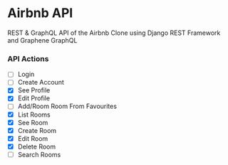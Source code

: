 # Airbnb API

REST & GraphQL API of the Airbnb Clone using Django REST Framework and Graphene GraphQL

### API Actions

- [ ] Login
- [ ] Create Account
- [x] See Profile
- [x] Edit Profile
- [ ] Add/Room Room From Favourites
- [x] List Rooms
- [x] See Room
- [x] Create Room
- [x] Edit Room
- [x] Delete Room
- [ ] Search Rooms
